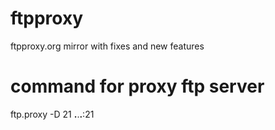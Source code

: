 # ftpproxy
ftpproxy.org mirror with fixes and new features


# command for proxy ftp server
ftp.proxy -D 21 **.**.**.**:21

